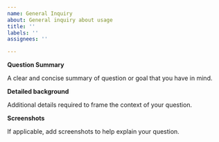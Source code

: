 ```yaml
---
name: General Inquiry
about: General inquiry about usage
title: ''
labels: ''
assignees: ''

---
```


**Question Summary**

A clear and concise summary of question or goal that you have in mind.

**Detailed background**

Additional details required to frame the context of your question.

**Screenshots**

If applicable, add screenshots to help explain your question.
